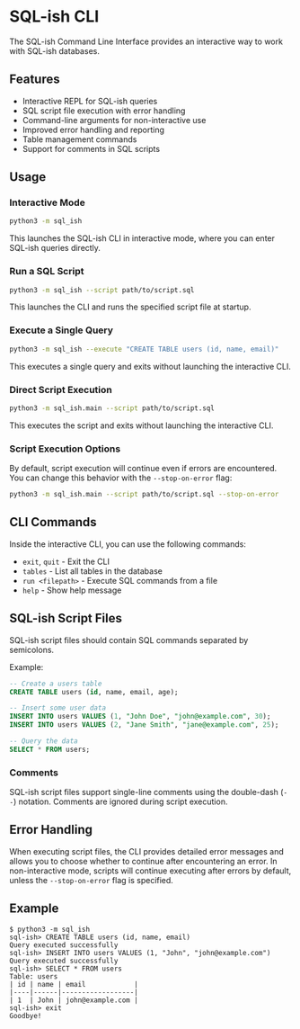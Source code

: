 # SQL-ish CLI

The SQL-ish Command Line Interface provides an interactive way to work with SQL-ish databases.

## Features

- Interactive REPL for SQL-ish queries
- SQL script file execution with error handling
- Command-line arguments for non-interactive use
- Improved error handling and reporting
- Table management commands
- Support for comments in SQL scripts

## Usage

### Interactive Mode

```bash
python3 -m sql_ish
```

This launches the SQL-ish CLI in interactive mode, where you can enter SQL-ish queries directly.

### Run a SQL Script

```bash
python3 -m sql_ish --script path/to/script.sql
```

This launches the CLI and runs the specified script file at startup.

### Execute a Single Query

```bash
python3 -m sql_ish --execute "CREATE TABLE users (id, name, email)"
```

This executes a single query and exits without launching the interactive CLI.

### Direct Script Execution

```bash
python3 -m sql_ish.main --script path/to/script.sql
```

This executes the script and exits without launching the interactive CLI.

### Script Execution Options

By default, script execution will continue even if errors are encountered. You can change this behavior with the `--stop-on-error` flag:

```bash
python3 -m sql_ish.main --script path/to/script.sql --stop-on-error
```

## CLI Commands

Inside the interactive CLI, you can use the following commands:

- `exit`, `quit` - Exit the CLI
- `tables` - List all tables in the database
- `run <filepath>` - Execute SQL commands from a file
- `help` - Show help message

## SQL-ish Script Files

SQL-ish script files should contain SQL commands separated by semicolons.

Example:

```sql
-- Create a users table
CREATE TABLE users (id, name, email, age);

-- Insert some user data
INSERT INTO users VALUES (1, "John Doe", "john@example.com", 30);
INSERT INTO users VALUES (2, "Jane Smith", "jane@example.com", 25);

-- Query the data
SELECT * FROM users;
```

### Comments

SQL-ish script files support single-line comments using the double-dash (`--`) notation. Comments are ignored during script execution.

## Error Handling

When executing script files, the CLI provides detailed error messages and allows you to choose whether to continue after encountering an error. In non-interactive mode, scripts will continue executing after errors by default, unless the `--stop-on-error` flag is specified.

## Example

```
$ python3 -m sql_ish
sql-ish> CREATE TABLE users (id, name, email)
Query executed successfully
sql-ish> INSERT INTO users VALUES (1, "John", "john@example.com")
Query executed successfully
sql-ish> SELECT * FROM users
Table: users
| id | name | email            |
|----|------|------------------|
| 1  | John | john@example.com |
sql-ish> exit
Goodbye!
```

